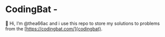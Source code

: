 # CodingBat - 

👋 Hi, I’m @thea66ac and i use this repo to store my solutions to problems from the [https://codingbat.com/]{codingbat}.

